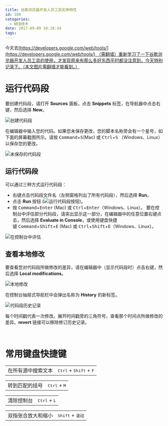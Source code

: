 ```yaml
---
title: 谷歌浏览器开发人员工具实用特性
id: 189
categories:
  - WEB技术
date: 2017-09-09 10:10:34
tags:
---
```


今天去[https://developers.google.com/web/tools/](https://developers.google.com/web/tools/) （需翻墙）重新学习了一下谷歌浏览器开发人员工具的使用，才发现原来有那么多好东西平时都没注意到，今天特别记录下。（本文图片需翻墙才能看到。）

# 运行代码段

要创建代码段，请打开 **Sources** 面板，点击 **Snippets** 标签，在导航器中点击右键，然后选择 **New**。

![创建代码段](https://developers.google.com/web/tools/chrome-devtools/images/create-snippet.png)

在编辑器中输入您的代码。如果您未保存更改，您的脚本名称旁会有一个星号，如下面的屏幕截图所示。请按 <kbd>Command</kbd>+<kbd>S</kbd>(Mac) 或 <kbd>Ctrl</kbd>+<kbd>S</kbd> （Windows、Linux）以保存您的更改。

![未保存的代码段](https://developers.google.com/web/tools/chrome-devtools/images/unsaved-snippet.png)

## 运行代码段

可以通过三种方式运行代码段：

*   右键点击代码段文件名（左侧窗格列出了所有代码段），然后选择 **Run**。
*   点击 **Run** 按钮 (![运行代码段按钮](https://developers.google.com/web/tools/chrome-devtools/images/run.png))。
*   按 <kbd>Command</kbd>+<kbd>Enter</kbd> (Mac) 或 <kbd>Ctrl</kbd>+<kbd>Enter</kbd>（Windows、Linux）。
要在控制台中评估部分代码段，请突出显示这一部分，在编辑器中的任意位置右键点击，然后选择 **Evaluate in Console**，或使用键盘快捷键 <kbd>Command</kbd>+<kbd>Shift</kbd>+<kbd>E</kbd> (Mac) 或 <kbd>Ctrl</kbd>+<kbd>Shift</kbd>+<kbd>E</kbd>（Windows、Linux）。

![在控制台中评估](https://developers.google.com/web/tools/chrome-devtools/images/evaluate-in-console.png)

## 查看本地修改

要查看您对代码段所做修改的差异，请在编辑器中（显示代码段时）点击右键，然后选择 **Local modifications**。

![本地修改](https://developers.google.com/web/tools/chrome-devtools/images/local-modifications.png)

在控制台抽屉式导航栏中会弹出名称为 **History** 的新标签。

![代码段历史记录](https://developers.google.com/web/tools/chrome-devtools/images/snippet-history.png)

每个时间戳代表一次修改。展开时间戳旁的三角符号，查看那个时间点所做修改的差异。**revert** 链接可以移除修订历史记录。

&nbsp;

# 常用键盘快捷键

<table>
<tbody>
<tr>
<td data-th="Global Shortcuts">在所有源中搜索文本</td>
<td data-th="Windows"><kbd class="kbd">Ctrl</kbd> + <kbd class="kbd">Shift</kbd> + <kbd class="kbd">F</kbd></td>
</tr>
</tbody>
</table>
<table>
<tbody>
<tr>
<td data-th="Code Editor">转到匹配的括号</td>
<td data-th="Windows"><kbd class="kbd">Ctrl</kbd> + <kbd class="kbd">M</kbd></td>
</tr>
</tbody>
</table>
<table>
<tbody>
<tr>
<td data-th="Console Shortcuts">清除控制台</td>
<td data-th="Windows"><kbd class="kbd">Ctrl</kbd> + <kbd class="kbd">L</kbd></td>
</tr>
</tbody>
</table>
<table>
<tbody>
<tr>
<td data-th="Emulation Shortcuts">双指张合放大和缩小</td>
<td data-th="Windows"><kbd class="kbd">Shift</kbd> + <kbd class="kbd">滚动</kbd></td>
</tr>
</tbody>
</table>
&nbsp;